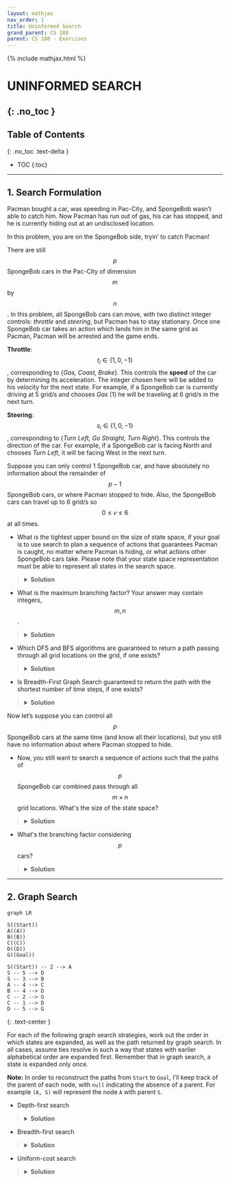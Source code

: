 ```yaml
---
layout: mathjax
nav_order: 1
title: Uninformed Search
grand_parent: CS 188
parent: CS 188 - Exercises
---
```

{% include mathjax.html %}

# UNINFORMED SEARCH
{: .no_toc }
---

## Table of Contents
{: .no_toc .text-delta }
- TOC
{:toc}


---
<!-- EXERCISE 1 -->
## 1. Search Formulation

Pacman bought a car, was speeding in Pac-City, and SpongeBob wasn’t able to catch him. Now Pacman
has run out of gas, his car has stopped, and he is currently hiding out at an undisclosed location.

In this problem, you are on the SpongeBob side, tryin’ to catch Pacman!

There are still $$p$$ SpongeBob cars in the Pac-City of dimension $$m$$ by $$n$$. In this problem,
all SpongeBob cars can move, with two distinct integer controls: *throttle* and *steering*, but
Pacman has to stay stationary. Once one SpongeBob car takes an action which lands him in the same
grid as Pacman, Pacman will be arrested and the game ends.

**Throttle**: $$t_i \in \{1, 0, -1\}$$, corresponding to {*Gas, Coast, Brake*}. This controls the
**speed** of the car by determining its acceleration. The integer chosen here will be added to his
velocity for the next state. For example, if a SpongeBob car is currently driving at 5 grid/s and
chooses *Gas* (1) he will be traveling at 6 grid/s in the next turn.

**Steering**: $$s_i \in \{1, 0,−1\}$$, corresponding to {*Turn Left, Go Straight, Turn Right*}. This
controls the direction of the car. For example, if a SpongeBob car is facing North and chooses
*Turn Left*, it will be facing West in the next turn.

Suppose you can only control 1 SpongeBob car, and have absolutely no information about the
remainder of $$p − 1$$ SpongeBob cars, or where Pacman stopped to hide. Also, the SpongeBob cars
can travel up to 6 grid/s so $$0 \le 𝑣 \le 6$$ at all times.


- What is the tightest upper bound on the size of state space, if your goal is to use search to
plan a sequence of actions that guarantees Pacman is caught, no matter where Pacman is hiding, or
what actions other SpongeBob cars take. Please note that your state space representation must be
able to represent all states in the search space.
> <details>
>     <summary><b>Solution</b></summary>
> 
>     For this problem, the size of the state space depends on the variable factors, which are:
>     <ul>
>         <li>The possible (unknown) location of Pacman. As it could be or not be in any of the grid
>         cells, in the worst case we'd need to traverse all grid locations and keep track of
>         whether we have visited each cell, leading to \(2^{mn}\) possibilities</li>
>         <li>The car could potentially traverse all grid locations before finding Pacman, leaving
>         \(mn\) possibilities for his travel</li>
>         <li>SpongBob's internal state could be any combination of its 7 speeds and 4
>         directions, resulting in 28 possible state combinations</li>
>     </ul>
>
>     Taking all of this into account, there could be \(O\pars{28mn \cdot 2^{mn}}\) possible world
>     states/configurations.
> </details>


- What is the maximum branching factor? Your answer may contain integers, $$m, n$$.
> <details>
>     <summary><b>Solution</b></summary>
>
>     The branching factor depends on the number of actions available, which are 9; 3 for throttle,
>     and 3 for steering.
> </details>


- Which DFS and BFS algorithms are guaranteed to return a path passing through all grid locations
on the grid, if one exists?
> <details>
>     <summary><b>Solution</b></summary>
>
>     Depth-first graph search, Breadth-first tree search and Breadth-first graph search
> </details>


- Is Breadth-First Graph Search guaranteed to return the path with the shortest number of time
steps, if one exists?
> <details>
>     <summary><b>Solution</b></summary>
>
>     Yes, as BFS is complete and optimal (in the depth of the solution).
> </details>

Now let’s suppose you can control all $$p$$ SpongeBob cars at the same time (and know all their
locations), but you still have no information about where Pacman stopped to hide.


- Now, you still want to search a sequence of actions such that the paths of $$p$$ SpongeBob car
combined pass through all $$m \times n$$ grid locations. What's the size of the state space?
> <details>
>     <summary><b>Solution</b></summary>
>
>     An upper bound for the size is \(O\pars{(28mn)^p \cdot 2^{mn}}\). The visited combinations
>     are unaffected by the \(p\) cars, but as having one car results in \(O\pars{28mn}\) state
>     configurations, \(p\) cars would result in \(O\pars{(28mn)^p}\).
> </details>


- What's the branching factor considering $$p$$ cars?
> <details>
>     <summary><b>Solution</b></summary>
>
>     As 1 car has 9 possible actions from where to choose its next movement, \(p\) cars will have
>     \(9^p\) possibilities.
> </details>


---
<!-- EXERCISE 2 -->
## 2. Graph Search

```mermaid
graph LR

S((Start))
A((A))
B((B))
C((C))
D((D))
G((Goal))

S((Start)) -- 2 --> A
S -- 5 --> D
S -- 3 --> B
A -- 4 --> C
B -- 4 --> D
C -- 2 --> G
C -- 1 --> D
D -- 5 --> G
```
{: .text-center }

For each of the following graph search strategies, work out the order in which states are expanded,
as well as the path returned by graph search. In all cases, assume ties resolve in such a way that
states with earlier alphabetical order are expanded first. Remember that in graph search, a state
is expanded only once.

<b>Note:</b> In order to reconstruct the paths from `Start` to `Goal`, I'll keep track of the
parent of each node, with `null` indicating the absence of a parent. For example `(A, S)` will
represent the node `A` with parent `S`.


- Depth-first search
> <details>
>     <summary><b>Solution</b></summary>
>     
>     Depth-first search explores the deepest nodes first; as such, the exploration would be:
>     
>     <h4>Initialization</h4>
>     <dl>
>         <dt>Fringe</dt>
>         <dd><code>(Start, null)</code></dd>
>         <dt>Expanded</dt>
>         <dd><i>empty</i></dd>
>     </dl>
> 
>     <h4>Iteration 1</h4>
>     Pop <code>(Start, null)</code> and push <code>(A, Start)</code>, as it's its first child in
>     alphabetical order.
>     <dl>
>         <dt>Fringe</dt>
>         <dd><code>(A, Start)</code></dd>
>         <dt>Expanded</dt>
>         <dd><code>(Start, null)</code></dd>
>     </dl>
>     
>     <h4>Iteration 2</h4>
>     Pop <code>(A, Start)</code> and push <code>(C, A)</code>.
>     <dl>
>         <dt>Fringe</dt>
>         <dd><code>(C, A)</code></dd>
>         <dt>Expanded</dt>
>         <dd><code>(Start, null), (A, Start)</code></dd>
>     </dl>
> 
>     <h4>Iteration 3</h4>
>     Pop <code>(C, A)</code> and push <code>(D, C)</code>.
>     <dl>
>         <dt>Fringe</dt>
>         <dd><code>(D, C)</code></dd>
>         <dt>Expanded</dt>
>         <dd><code>(Start, null), (A, Start), (C, A)</code></dd>
>     </dl>
> 
>     <h4>Iteration 4</h4>
>     Pop <code>(D, C)</code> and push <code>(Goal, D)</code>.
>     <dl>
>         <dt>Fringe</dt>
>         <dd><code>(Goal, D)</code></dd>
>         <dt>Expanded</dt>
>         <dd><code>(Start, null), (A, Start), (C, A), (D, C)</code></dd>
>     </dl>
> 
>     <h4>Iteration 5</h4>
>     Pop <code>(Goal, D)</code> and, as it's a goal state, we finish.
>     <dl>
>         <dt>Fringe</dt>
>         <dd><i>empty</i></dd>
>         <dt>Expanded</dt>
>         <dd><code>(Start, null), (A, Start), (C, A), (D, C), (Goal, D)</code></dd>
>     </dl>
> 
>     <p>To reconstruct the path we'll start with the <code>Goal</code> whose parent is
>     <code>D</code>; then we'll add <code>D</code> and go to its parent <code>C</code> and so on
>     until we reach a node without any parent, and then we'll reverse the resulting list.</p>
>
>     Following this procedure we can construct the path: <code>Start, A, C, D, Goal</code>.
> </details>


- Breadth-first search
> <details>
>     <summary><b>Solution</b></summary>
>     
>     Breadth-first search explores one full level at a time.
> 
>     <h4>Initialization</h4>
>     <dl>
>         <dt>Fringe</dt>
>         <dd><code>(Start, null)</code></dd>
>         <dt>Expanded</dt>
>         <dd><i>empty</i></dd>
>     </dl>
> 
>     <h4>Iteration 1</h4>
>     Pop <code>(Start, null)</code> and push <code>(A, Start), (B, Start), (D, Start)</code>.
>     <dl>
>         <dt>Fringe</dt>
>         <dd><code>(A, Start), (B, Start), (D, Start)</code></dd>
>         <dt>Expanded</dt>
>         <dd><code>(Start, null)</code></dd>
>     </dl>
>     
>     <h4>Iteration 2</h4>
>     Pop <code>(A, start)</code> and push <code>(C, A)</code>.
>     <dl>
>         <dt>Fringe</dt>
>         <dd><code>(B, Start), (D, Start), (C, A)</code></dd>
>         <dt>Expanded</dt>
>         <dd><code>(Start, null), (A, Start)</code></dd>
>     </dl>
> 
>     <h4>Iteration 3</h4>
>     Pop <code>(B, Start)</code> and push <code>(D, B)</code>.
>     <dl>
>         <dt>Fringe</dt>
>         <dd><code>(D, Start), (C, A), (D, B)</code></dd>
>         <dt>Expanded</dt>
>         <dd><code>(Start, null), (A, Start), (B, Start)</code></dd>
>     </dl>
> 
>     <h4>Iteration 4</h4>
>     Pop <code>(D, Start)</code> and push <code>(Goal, D)</code>.
>     <dl>
>         <dt>Fringe</dt>
>         <dd><code>(C, A), (D, B), (Goal, D)</code></dd>
>         <dt>Expanded</dt>
>         <dd><code>(Start, null), (A, Start), (B, Start), (D, Start)</code></dd>
>     </dl>
> 
>     <h4>Iteration 5</h4>
>     Pop <code>(C, A)</code> and push <code>(D, C), (Goal, C)</code>.
>     <dl>
>         <dt>Fringe</dt>
>         <dd><code>(D, B), (Goal, D), (D, C), (Goal, C)</code></dd>
>         <dt>Expanded</dt>
>         <dd><code>(Start, null), (A, Start), (B, Start), (D, Start), (C, A)</code></dd>
>     </dl>
> 
>     <h4>Iteration 6, 7</h4>
>     In iteration 6 we popped <code>(D, B)</code> but, as <code>D</code> it's already been
>     visited, we just skip the iteration. In iteration 7, we pop <code>(Goal, D)</code> and, as
>     it's a goal state, the search is finished.
>     <dl>
>         <dt>Fringe</dt>
>         <dd><code>(D, C), (Goal, C)</code></dd>
>         <dt>Expanded</dt>
>         <dd><code>(Start, null), (A, Start), (B, Start), (D, Start), (C, A), (Goal, D)</code></dd>
>     </dl>
> 
>     Following the procedure of the <b>Depth-first search</b> part we reconstruct the path as:
>     <code>Start, D, Goal</code>.
> </details>


- Uniform-cost search
> <details>
>     <summary><b>Solution</b></summary>
>
>     Uniform-cost search expands nodes with the minimum cost first. For this part, we'll also keep
>     track of the current cumulative cost of reaching a node.
>
>     <h4>Initialization</h4>
>     <dl>
>         <dt>Fringe</dt>
>         <dd><code>(Start, null, 0)</code></dd>
>         <dt>Expanded</dt>
>         <dd><i>empty</i></dd>
>     </dl>
>
>     <h4>Iteration 1</h4>
>     Pop <code>(Start, null, 0)</code> and push its children into the fringe, sorted by cost in
>     ascending order.
>     <dl>
>         <dt>Fringe</dt>
>         <dd><code>(A, Start, 2), (B, Start, 3), (D, Start, 5)</code></dd>
>         <dt>Expanded</dt>
>         <dd><code>(Start, null, 0)</code></dd>
>     </dl>
>
>     <h4>Iteration 2</h4>
>     Pop <code>(A, Start, 2)</code> and push its children into the fringe.
>     <dl>
>         <dt>Fringe</dt>
>         <dd><code>(B, Start, 3), (D, Start, 5), (C, A, 6)</code></dd>
>         <dt>Expanded</dt>
>         <dd><code>(Start, null, 0), (A, Start, 2)</code></dd>
>     </dl>
>
>     <h4>Iteration 3</h4>
>     Pop <code>(B, Start, 3)</code> and push its children into the fringe.
>     <dl>
>         <dt>Fringe</dt>
>         <dd><code>(D, Start, 5), (C, A, 6), (D, B, 7)</code></dd>
>         <dt>Expanded</dt>
>         <dd><code>(Start, null, 0), (A, Start, 2), (B, Start, 3)</code></dd>
>     </dl>
>
>     <h4>Iteration 4</h4>
>     Pop <code>(D, Start, 5)</code> and push its children into the fringe.
>     <dl>
>         <dt>Fringe</dt>
>         <dd><code>(C, A, 6), (D, B, 7), (Goal, D, 10)</code></dd>
>         <dt>Expanded</dt>
>         <dd><code>(Start, null, 0), (A, Start, 2), (B, Start, 3), (D, Start, 5)</code></dd>
>     </dl>
>
>     <h4>Iteration 5</h4>
>     Pop <code>(C, A, 6)</code> and push its children into the fringe.
>     <dl>
>         <dt>Fringe</dt>
>         <dd><code>(D, B, 7), (D, C, 7), (Goal, C, 8), (Goal, D, 10)</code></dd>
>         <dt>Expanded</dt>
>         <dd><code>(Start, null, 0), (A, Start, 2), (B, Start, 3), (D, Start, 5), (C, A, 6)
>         </code></dd>
>     </dl>
>
>     <h4>Iteration 6, 7, 8</h4>
>     <p>In iteration 6 and 7 we pop <code>(D, B, 7)</code> and <code>(D, C, 7)</code>,
>     respectively, but as <code>D</code> has already been expanded we just skip the iterations.</p>
>
>     For iteration 8 we pop <code>(Goal, C, 8)</code>, and as it's a goal node we finish the search.
>     <dl>
>         <dt>Fringe</dt>
>         <dd><code>(Goal, D, 10)</code></dd>
>         <dt>Expanded</dt>
>         <dd><code>(Start, null, 0), (A, Start, 2), (B, Start, 3), (D, Start, 5), (C, A, 6), 
>         (Goal, C, 8)</code></dd>
>     </dl>
>
>     With this info we reconstruct the path <code>Start, A, C, Goal</code>, with cost 8.
> </details>
